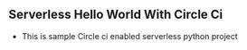 ## Serverless Hello World With Circle Ci

- This is sample Circle ci enabled serverless python project
